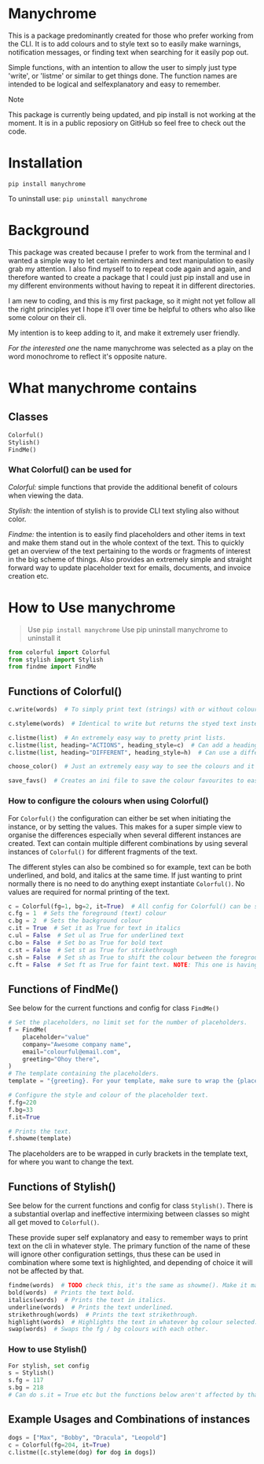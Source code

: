 # Manychrome

This is a package predominantly created for those who prefer working from the CLI. It is to add colours and to style text so to easily make warnings, notification messages, or finding text when searching for it easily pop out.

Simple functions, with an intention to allow the user to simply just type 'write', or 'listme' or similar to get things done. The function names are intended to be logical and selfexplanatory and easy to remember.

> [!NOTE]
> This package is currently being updated, and pip install is not working at the moment. It is in a public reposiory on GitHub so feel free to check out the code.

# Installation
`pip install manychrome`

To uninstall use: `pip uninstall manychrome`

# Background
This package was created because I prefer to work from the terminal and I wanted a simple way to let certain reminders and text manipulation to easily grab my attention. I also find myself to to repeat code again and again, and therefore wanted to create a package that I could just pip install and use in my different environments without having to repeat it in different directories.

I am new to coding, and this is my first package, so it might not yet follow all the right principles yet I hope it'll over time be helpful to others who also like some colour on their cli.

My intention is to keep adding to it, and make it extremely user friendly.

_For the interested one_ the name manychrome was selected as a play on the word monochrome to reflect it's opposite nature.

# What manychrome contains

## Classes
```python
Colorful()
Stylish()
FindMe()
```

### What Colorful() can be used for
*Colorful:* simple functions that provide the additional benefit of colours when viewing the data.

*Stylish:* the intention of stylish is to provide CLI text styling also without color.

*Findme:* the intention is to easily find placeholders and other items in text and make them stand out in the whole context of the text. This to quickly get an overview of the text pertaining to the words or fragments of interest in the big scheme of things. Also provides an extremely simple and straight forward way to update placeholder text for emails, documents, and invoice creation etc.

# How to Use manychrome

> Use `pip install manychrome`
> Use pip uninstall manychrome to uninstall it

```python
from colorful import Colorful
from stylish import Stylish
from findme import FindMe
```





## Functions of Colorful()
```python
c.write(words)  # To simply print text (strings) with or without colour and style configuration. Use list me to instead view lists (it will pretty print the lists)

c.styleme(words)  # Identical to write but returns the styed text instead of printing it, so it can be used for further text manipulation.

c.listme(list)  # An extremely easy way to pretty print lists.
c.listme(list, heading="ACTIONS", heading_style=c)  # Can add a heading to the list.
c.listme(list, heading="DIFFERENT", heading_style=h)  # Can use a different instance for the heading style to make it stick out from the text in the list.

choose_color()  # Just an extremely easy way to see the colours and it's corresponding value in order to select colours to use. Depending on theme settings and colours at the CLI or IDE used the colours might show up differently so good to be able to view them. This function does not belong to any class.

save_favs()  # Creates an ini file to save the colour favourites to easily find the ones you like without having to remember the values or use choose_color(). This function does not belong to any class.
```

### How to configure the colours when using Colorful()
For `Colorful()` the configuration can either be set when initiating the instance, or by setting the values. This makes for a super simple view to organise the differences especially when several different instances are created. Text can contain multiple different combinations by using several instances of `Colorful()` for different fragments of the text.

The different styles can also be combined so for example, text can be both underlined, and bold, and italics at the same time. If just wanting to print normally there is no need to do anything exept instantiate `Colorful()`. No values are required for normal printing of the text.

```python
c = Colorful(fg=1, bg=2, it=True)  # All config for Colorful() can be set inside here, or as shown below
c.fg = 1  # Sets the foreground (text) colour
c.bg = 2  # Sets the background colour
c.it = True  # Set it as True for text in italics
c.ul = False  # Set ul as True for underlined text
c.bo = False  # Set bo as True for bold text
c.st = False  # Set st as True for strikethrough
c.sh = False  # Set sh as True to shift the colour between the foreground and the background
c.ft = False  # Set ft as True for faint text. NOTE: This one is having varying effects and is not yet entierly reliable. There are some colours that can be selected in combination that prints very faint text. On my IDE and cli using fg=23, fg=33 prints very faint (but coloured) text.
```


## Functions of FindMe()
See below for the current functions and config for class `FindMe()`

```python
# Set the placeholders, no limit set for the number of placeholders.
f = FindMe(
    placeholder="value"
    company="Awesome company name",
    email="colourful@email.com",
    greeting="Ohoy there",
)
# The template containing the placeholders.
template = "{greeting}. For your template, make sure to wrap the {placeholder} in curly brackets, to update the values, such as {email}, and {company}"

# Configure the style and colour of the placeholder text.
f.fg=220
f.bg=33
f.it=True

# Prints the text.
f.showme(template)
```
The placeholders are to be wrapped in curly brackets in the template text, for where you want to change the text.



## Functions of Stylish()
See below for the current functions and config for class `Stylish()`. There is a substantial overlap and ineffective intermixing between classes so might all get moved to `Colorful()`.

These provide super self explanatory and easy to remember ways to print text on the cli in whatever style. The primary function of the name of these will ignore other configuration settings, thus these can be used in combination where some text is highlighted, and depending of choice it will not be affected by that.

```python
findme(words)  # TODO check this, it's the same as showme(). Make it make sense.
bold(words)  # Prints the text bold.
italics(words)  # Prints the text in italics.
underline(words)  # Prints the text underlined.
strikethrough(words)  # Prints the text strikethrough.
highlight(words)  # Highlights the text in whatever bg colour selected.
swap(words)  # Swaps the fg / bg colours with each other.
```

### How to use Stylish()
```python
For stylish, set config
s = Stylish()
s.fg = 117
s.bg = 218
# Can do s.it = True etc but the functions below aren't affected by that so they can be used in combination with each others.
```

## Example Usages and Combinations of instances


```python
dogs = ["Max", "Bobby", "Dracula", "Leopold"]
c = Colorful(fg=204, it=True)
c.listme([c.styleme(dog) for dog in dogs])
```
